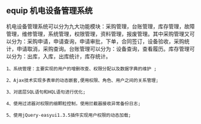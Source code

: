 ## equip 机电设备管理系统


机电设备管理系统可以分为九大功能模块：采购管理，台账管理，库存管理，故障管理，维修管理，系统管理，权限管理，资料管理，报废管理。其中采购管理又可以分为：采购申请，申请查询，申请审批，下单，合同签订，设备验收，采购统计，申请取消，采购查询。台账管理可以分为：设备查询，查看履历。库存管理可以分为：出库，入库，出库统计，库存统计。

    1、系统管理：主要实现的用户的增删改查、权限分配以及数据字典的维护 ;

    2、Ajax技术实现多表单的动态嵌套,便用权限、角色、用户之间的关系管理;

    3、对底层SQL语句和HQL语句进行优化;
    
    4、使用过滤器对权限的细颗粒控制，使用拦截器接收异常备份日志;
    
    5、使用jQuery-easyui1.3.5插件实现用户权限的动态加载;



